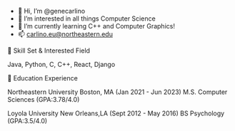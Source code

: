 
- 👋 Hi, I’m @genecarlino
- 👀 I’m interested in all things Computer Science 
- 🌱 I’m currently learning C++ and Computer Graphics!
- 📫 carlino.eu@northeastern.edu


🧰 Skill Set & Interested Field

Java, Python, C, C++, React, Django

🏫 Education Experience

Northeastern University Boston, MA (Jan 2021 - Jun 2023)
M.S. Computer Sciences (GPA:3.78/4.0)

Loyola University New Orleans,LA (Sept 2012 - May 2016) 
BS Psychology (GPA:3.5/4.0)





